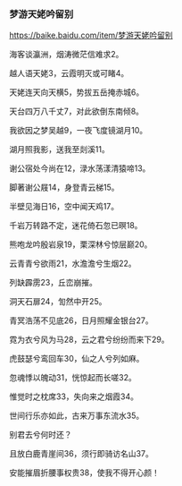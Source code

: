### 梦游天姥吟留别
https://baike.baidu.com/item/梦游天姥吟留别

海客谈瀛洲，烟涛微茫信难求2。

越人语天姥3，云霞明灭或可睹4。

天姥连天向天横5，势拔五岳掩赤城6。

天台四万八千丈7，对此欲倒东南倾8。

我欲因之梦吴越9，一夜飞度镜湖月10。

湖月照我影，送我至剡溪11。

谢公宿处今尚在12，渌水荡漾清猿啼13。

脚著谢公屐14，身登青云梯15。

半壁见海日16，空中闻天鸡17。

千岩万转路不定，迷花倚石忽已暝18。

熊咆龙吟殷岩泉19，栗深林兮惊层巅20。

云青青兮欲雨21，水澹澹兮生烟22。

列缺霹雳23，丘峦崩摧。

洞天石扉24，訇然中开25。

青冥浩荡不见底26，日月照耀金银台27。

霓为衣兮风为马28，云之君兮纷纷而来下29。

虎鼓瑟兮鸾回车30，仙之人兮列如麻。

忽魂悸以魄动31，恍惊起而长嗟32。

惟觉时之枕席33，失向来之烟霞34。

世间行乐亦如此，古来万事东流水35。

别君去兮何时还？

且放白鹿青崖间36，须行即骑访名山37。

安能摧眉折腰事权贵38，使我不得开心颜！ 
